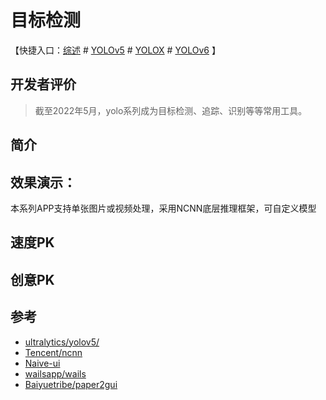 # 目标检测

【快捷入口：[综述](readme.md) # [YOLOv5](yolov5_gui.md) # [YOLOX](yolox_gui.md) # [YOLOv6](yolov6_gui.md)   】

## 开发者评价
> 截至2022年5月，yolo系列成为目标检测、追踪、识别等等常用工具。
## 简介



## 效果演示：

本系列APP支持单张图片或视频处理，采用NCNN底层推理框架，可自定义模型

## 速度PK


## 创意PK


## 参考

- [ultralytics/yolov5/](https://github.com/ultralytics/yolov5)
- [Tencent/ncnn](https://github.com/Tencent/ncnn)
- [Naive-ui](https://www.naiveui.com/zh-CN/os-theme)
- [wailsapp/wails](https://github.com/wailsapp/wails)
- [Baiyuetribe/paper2gui](https://github.com/Baiyuetribe/paper2gui)